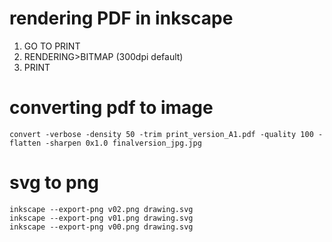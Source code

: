 


# rendering  PDF in inkscape

1. GO TO PRINT
2. RENDERING>BITMAP (300dpi default)
3. PRINT



# converting pdf to image


```
convert -verbose -density 50 -trim print_version_A1.pdf -quality 100 -flatten -sharpen 0x1.0 finalversion_jpg.jpg
```


# svg to png

```
inkscape --export-png v02.png drawing.svg
inkscape --export-png v01.png drawing.svg
inkscape --export-png v00.png drawing.svg

```


